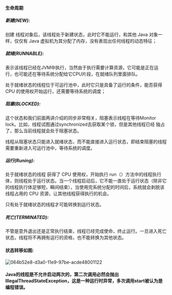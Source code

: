 #### 生命周期

##### 新建(NEW):

创建 线程对象后，该线程处于新建状态，此时它不能运行，和其他 Java 对象一样，仅仅有 Java 虚拟机为其分配了内存，没有表现出任何线程的动态特征；

##### 就绪(RUNNABLE):

表示该线程已经在JVM中执行，当然由于执行需要计算资源，它可能是正在运行，也可能还在等待系统分配给它CPU片段，在就绪队列里面排队。

处于就绪状态的线程位于可运行池中，此时它只是具备了运行的条件，能否获得 CPU 的使用权开始运行，还需要等待系统的调度；

##### 阻塞(BLOCKED):

这个状态和我们前面两讲介绍的同步非常相关，阻塞表示线程在等待Monitor lock。比如，线程试图通过synchronized去获取某个锁，但是其他线程已经 独占了，那么当前线程就会处于阻塞状态。

线程从阻塞状态只能进入就绪状态，而不能直接进入运行状态，即结束阻塞的线程需要重新进入可运行池中，等待系统的调度。

##### 运行(Runing):

处于就绪状态的线程 获得了 CPU 使用权，开始执行 run（）方法中的线程执行体，则线程处于运行状态。当一个线程启动后，它不能一直处于运行状态（除非它的线程执行体足够短，瞬间结束），当使用完系统分配的时间后，系统就会剥脱该线程占用的 CPU 资源，让其他线程获得执行的机会。

只有处于就绪状态的线程才可能转换到运行状态。

##### 死亡(TERMINATED):

不管是意外退出还是正常执行结束，线程已经完成使命，终止运行。一旦进入死亡状态，线程将不再拥有运行的资格，也不能转换为其他状态。

#### 状态转移如图:

![064b52e8-d3a0-11e9-97be-acde48001122](https://i.loli.net/2019/09/10/XZcp3zsY14GkVmI.png )

#### Java的线程是不允许启动两次的，第二次调用必然会抛出IllegalThreadStateException，这是一种运行时异常，多次调用start被认为是编程错误。

### 